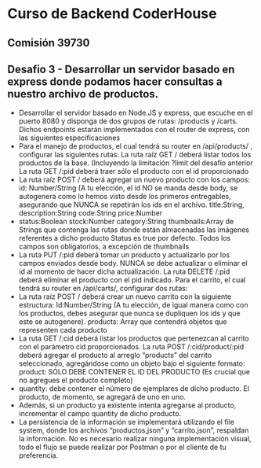 # Curso de Backend CoderHouse 

## Comisión 39730
## Desafio 3 - Desarrollar un servidor basado en express donde podamos hacer consultas a nuestro archivo de productos.
- Desarrollar el servidor basado en Node.JS y express, que escuche en el puerto 8080 y disponga de dos grupos de rutas: /products y /carts. Dichos endpoints estarán implementados con el router de express, con las siguientes especificaciones
- Para el manejo de productos, el cual tendrá su router en /api/products/ , configurar las siguientes rutas:
La ruta raíz GET / deberá listar todos los productos de la base. (Incluyendo la limitación ?limit del desafío anterior
La ruta GET /:pid deberá traer sólo el producto con el id proporcionado
- La ruta raíz POST / deberá agregar un nuevo producto con los campos:
id: Number/String (A tu elección, el id NO se manda desde body, se autogenera como lo hemos visto desde los primeros entregables, asegurando que NUNCA se repetirán los ids en el archivo.
title:String,
description:String
code:String
price:Number
- status:Boolean
stock:Number
category:String
thumbnails:Array de Strings que contenga las rutas donde están almacenadas las imágenes referentes a dicho producto
Status es true por defecto.
Todos los campos son obligatorios, a excepción de thumbnails
- La ruta PUT /:pid deberá tomar un producto y actualizarlo por los campos enviados desde body. NUNCA se debe actualizar o eliminar el id al momento de hacer dicha actualización.
La ruta DELETE /:pid deberá eliminar el producto con el pid indicado. 
Para el carrito, el cual tendrá su router en /api/carts/, configurar dos rutas:
- La ruta raíz POST / deberá crear un nuevo carrito con la siguiente estructura:
Id:Number/String (A tu elección, de igual manera como con los productos, debes asegurar que nunca se dupliquen los ids y que este se autogenere).
products: Array que contendrá objetos que representen cada producto
- La ruta GET /:cid deberá listar los productos que pertenezcan al carrito con el parámetro cid proporcionados.
La ruta POST  /:cid/product/:pid deberá agregar el producto al arreglo “products” del carrito seleccionado, agregándose como un objeto bajo el siguiente formato:
product: SÓLO DEBE CONTENER EL ID DEL PRODUCTO (Es crucial que no agregues el producto completo)
- quantity: debe contener el número de ejemplares de dicho producto. El producto, de momento, se agregará de uno en uno.
- Además, si un producto ya existente intenta agregarse al producto, incrementar el campo quantity de dicho producto. 
- La persistencia de la información se implementará utilizando el file system, donde los archivos “productos,json” y “carrito.json”, respaldan la información.
No es necesario realizar ninguna implementación visual, todo el flujo se puede realizar por Postman o por el cliente de tu preferencia.

